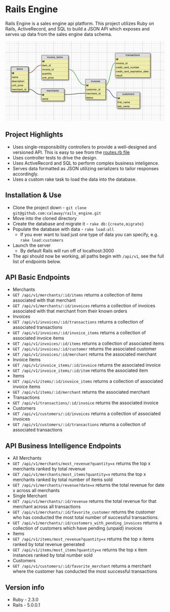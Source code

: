 # Rails Engine

Rails Engine is a sales engine api platform. This project utilizes Ruby on Rails, ActiveRecord, and SQL to build a JSON API which exposes and serves up data from the sales engine data schema.

![schema graphic](https://raw.githubusercontent.com/calaway/rails_engine/master/data/schema.png)

## Project Highlights
* Uses single-responsibility controllers to provide a well-designed and versioned API. This is easy to see from the [routes.rb file](https://github.com/calaway/rails_engine/blob/master/config/routes.rb)
* Uses controller tests to drive the design.
* Uses ActiveRecord and SQL to perform complex business inteligence.
* Serves data formatted as JSON utilizing serializers to tailor responses accordingly.
* Uses a custom rake task to load the data into the database.

## Installation & Use
* Clone the project down - `git clone git@github.com:calaway/rails_engine.git`
* Move into the cloned directory
* Create the database and migrate it - `rake db:{create,migrate}`
* Populate the database with data - `rake load:all`
    * If you ever want to load just one type of data you can specify, e.g. `rake load:customers`
* Launch the server
    * By default Rails will run off of localhost:3000
* The api should now be working, all paths begin with `/api/v1`, see the full list of endpoints below.

## API Basic Endpoints
* Merchants
 * `GET /api/v1/merchants/:id/items` returns a collection of items associated with that merchant
 * `GET /api/v1/merchants/:id/invoices` returns a collection of invoices associated with that merchant from their known orders
* Invoices
 * `GET /api/v1/invoices/:id/transactions` returns a collection of associated transactions
 * `GET /api/v1/invoices/:id/invoice_items` returns a collection of associated invoice items
 * `GET /api/v1/invoices/:id/items` returns a collection of associated items
 * `GET /api/v1/invoices/:id/customer` returns the associated customer
 * `GET /api/v1/invoices/:id/merchant` returns the associated merchant
* Invoice Items
 * `GET /api/v1/invoice_items/:id/invoice` returns the associated invoice
 * `GET /api/v1/invoice_items/:id/item` returns the associated item
* Items
 * `GET /api/v1/items/:id/invoice_items` returns a collection of associated invoice items
 * `GET /api/v1/items/:id/merchant` returns the associated merchant
* Transactions
 * `GET /api/v1/transactions/:id/invoice` returns the associated invoice
* Customers
 * `GET /api/v1/customers/:id/invoices` returns a collection of associated invoices
 * `GET /api/v1/customers/:id/transactions` returns a collection of associated transactions

 ## API Business Intelligence Endpoints
* All Merchants
 * `GET /api/v1/merchants/most_revenue?quantity=x` returns the top x merchants ranked by total revenue
 * `GET /api/v1/merchants/most_items?quantity=x` returns the top x merchants ranked by total number of items sold
 * `GET /api/v1/merchants/revenue?date=x` returns the total revenue for date x across all merchants
* Single Merchant
 * `GET /api/v1/merchants/:id/revenue` returns the total revenue for that merchant across all transactions
 * `GET /api/v1/merchants/:id/favorite_customer` returns the customer who has conducted the most total number of successful transactions.
 * `GET /api/v1/merchants/:id/customers_with_pending_invoices` returns a collection of customers which have pending (unpaid) invoices
* Items
 * `GET /api/v1/items/most_revenue?quantity=x` returns the top x items ranked by total revenue generated
 * `GET /api/v1/items/most_items?quantity=x` returns the top x item instances ranked by total number sold
* Customers
 * `GET /api/v1/customers/:id/favorite_merchant` returns a merchant where the customer has conducted the most successful transactions

## Version info
* Ruby - 2.3.0
* Rails - 5.0.0.1
